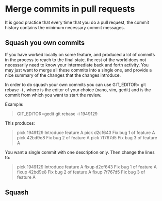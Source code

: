 # Merge commits in pull requests
It is good practice that every time that you do a pull request, the commit history contains the minimum necessary commit messages.

## Squash you own commits
 If you have worked locally on some feature, and produced a lot of commits in the process to reach to the final state, the rest of the world does not necessarily need to know your intermediate back and forth activity. You may just want to merge all these commits into a single one, and provide a nice summary of the changes that the changes introduce.

In order to do squash your own commits you can use
GIT_EDITOR=<editor> git rebase -i <first commit>
, where <editor> is the editor of your choice (nano, vim, gedit) and <first commit> is the commit from which you want to start the review.

Example:
> GIT_EDITOR=gedit git rebase -i 1949129

This produces:
> pick 1949129 Introduce feature A
> pick d2cf643 Fix bug 1 of feature A
> pick 42bd9e8 Fix bug 2 of feature A
> pick 7f767d5 Fix bug 3 of feature A

You want a single commit with one description only. Then change the lines to:
> pick 1949129 Introduce feature A
> fixup d2cf643 Fix bug 1 of feature A
> fixup 42bd9e8 Fix bug 2 of feature A
> fixup 7f767d5 Fix bug 3 of feature A


## Squash 

